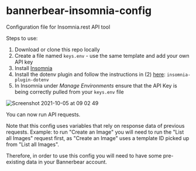 # bannerbear-insomnia-config
Configuration file for Insomnia.rest API tool

Steps to use:

1. Download or clone this repo locally
2. Create a file named `keys.env` - use the same template and add your own API key
3. Install [Insomnia](https://insomnia.rest/)
4. Install the dotenv plugin and follow the instructions in (2) [here](https://konghq.com/blog/avoiding-plain-text-passwords-insomnia/): `insomnia-plugin-dotenv`
5. In Insomnia under *Manage Environments* ensure that the API Key is being correctly pulled from your `keys.env` file

![Screenshot 2021-10-05 at 09 02 49](https://user-images.githubusercontent.com/30496/135944402-592bf522-b7ff-46ba-841d-89ea4b2586ca.png)

You can now run API requests.

Note that this config uses variables that rely on response data of previous requests. Example: to run "Create an Image" you will need to run the "List all Images" request first, as "Create an Image" uses a template ID picked up from "List all Images".

Therefore, in order to use this config you will need to have some pre-existing data in your Bannerbear account.
